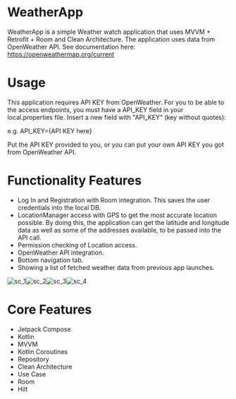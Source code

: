 # WeatherApp
WeatherApp is a simple Weather watch application that uses MVVM + Retrofit + Room and Clean Architecture. The application uses data from OpenWeather API. See documentation here: https://openweathermap.org/current

# Usage
This application requires API KEY from OpenWeather. For you to be able to the access endpoints, you must have a API_KEY field in your local.properties file. Insert a new field with "API_KEY" (key without quotes):

e.g.
API_KEY={API KEY here}

Put the API KEY provided to you, or you can put your own API KEY you got from OpenWeather API.

# Functionality Features
- Log In and Registration with Room integration. This saves the user credentials into the local DB.
- LocationManager access with GPS to get the most accurate location possible. By doing this, the application can get the latitude and longitude data as well as some of the addresses available, to be passed into the API call.
- Permission checking of Location access.
- OpenWeather API integration.
- Bottom navigation tab.
- Showing a list of fetched weather data from previous app launches.

![sc_1](https://user-images.githubusercontent.com/11737795/191379014-a27b2d1e-a3eb-4c32-9eda-131080d6d141.jpg)![sc_2](https://user-images.githubusercontent.com/11737795/191379021-1a9a55ea-17f0-4991-a236-285bfe74f4a7.jpg)![sc_3](https://user-images.githubusercontent.com/11737795/191379028-6fd51bcb-d1fd-4771-9f24-decce839abe0.jpg)![sc_4](https://user-images.githubusercontent.com/11737795/191379033-fcca9a4a-a9db-40f7-b38e-c3107e2981eb.jpg)

# Core Features
- Jetpack Compose
- Kotlin
- MVVM
- Kotlin Coroutines
- Repository
- Clean Architecture
- Use Case
- Room
- Hilt
